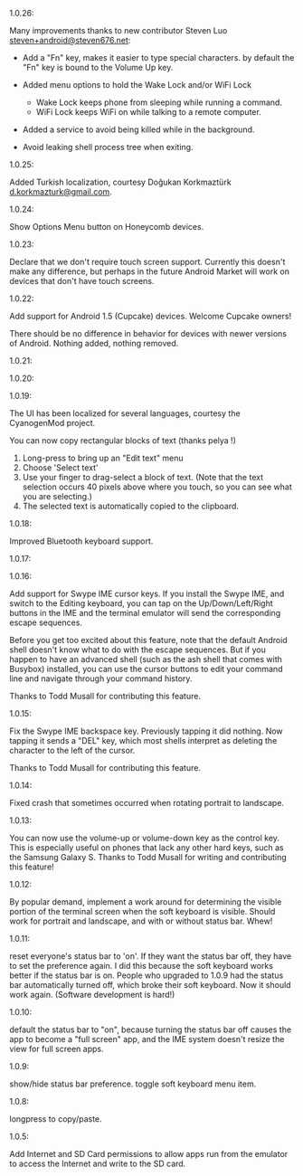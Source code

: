 1.0.26:

Many improvements thanks to new contributor Steven Luo <steven+android@steven676.net>:

+ Add a "Fn" key, makes it easier to type special characters.
     by default the "Fn" key is bound to the Volume Up key.

+ Added menu options to hold the Wake Lock and/or WiFi Lock
   + Wake Lock keeps phone from sleeping while running a command.
   + WiFi Lock keeps WiFi on while talking to a remote computer.

+ Added a service to avoid being killed while in the background.

+ Avoid leaking shell process tree when exiting.

1.0.25:

Added Turkish localization, courtesy Doğukan Korkmaztürk <d.korkmazturk@gmail.com>.

1.0.24:

Show Options Menu button on Honeycomb devices.

1.0.23:

Declare that we don't require touch screen support. Currently this doesn't make any difference, but perhaps in the
future Android Market will work on devices that don't have touch screens.

1.0.22:

Add support for Android 1.5 (Cupcake) devices. Welcome Cupcake owners!

There should be no difference in behavior for devices with newer versions of Android. Nothing added, nothing removed.

1.0.21:

1.0.20:

1.0.19:

The UI has been localized for several languages, courtesy the CyanogenMod project.

You can now copy rectangular blocks of text (thanks pelya !)

1. Long-press to bring up an "Edit text" menu
2. Choose 'Select text'
3. Use your finger to drag-select a block of text. (Note that the text selection occurs 40 pixels above where you touch, so you can see what you are selecting.)
4. The selected text is automatically copied to the clipboard.


1.0.18:

Improved Bluetooth keyboard support.

1.0.17:

1.0.16:

Add support for Swype IME cursor keys. If you install the Swype IME, and switch to the Editing keyboard, you can tap on the Up/Down/Left/Right buttons in the IME and the terminal emulator will send the corresponding escape sequences.

Before you get too excited about this feature, note that the default Android shell doesn't know what to do with the escape sequences. But if you happen to have an advanced shell (such as the ash shell that comes with Busybox) installed, you can use the cursor buttons to edit your command line and navigate through your command history.

Thanks to Todd Musall for contributing this feature.

1.0.15:

Fix the Swype IME backspace key. Previously tapping it did nothing. Now tapping it sends a "DEL" key, which most shells interpret as deleting the character to the left of the cursor.

Thanks to Todd Musall for contributing this feature.

1.0.14:

Fixed crash that sometimes occurred when rotating portrait to landscape.

1.0.13:

You can now use the volume-up or volume-down key as the control key. This is especially useful on phones that lack any other hard keys, such as the Samsung Galaxy S. Thanks to Todd Musall for writing and contributing this feature!

1.0.12:

By popular demand, implement a work around for determining the visible portion of the terminal screen when the soft keyboard is visible. Should work for portrait and landscape, and with or without status bar. Whew!

1.0.11:

reset everyone's status bar to 'on'. If they want the status bar off, they have to set the preference again. I did this because the soft keyboard works better if the status bar is on. People who upgraded to 1.0.9 had the status bar automatically turned off, which broke their soft keyboard. Now it should work again. (Software development is hard!)

1.0.10:

default the status bar to "on", because turning the status bar off causes the app to become a "full screen" app, and the IME system doesn't resize the view for full screen apps.

1.0.9:

show/hide status bar preference.
toggle soft keyboard menu item.

1.0.8:

longpress to copy/paste.

1.0.5:

Add Internet and SD Card permissions to allow apps run from the emulator to access
the Internet and write to the SD card.
